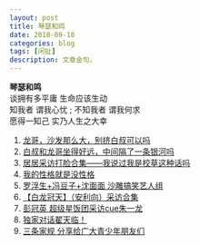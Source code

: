 ```yaml
---
layout: post
title: 琴瑟和鸣
date: 2018-09-18
categories: blog
tags: [闲扯]
description: 文章金句。
---
```


**琴瑟和鸣**<br>
谈拥有多平庸 生命应该生动<br>
知我者 谓我心忧 ; 不知我者 谓我何求<br>
愿得一知己 实乃人生之大幸

1. [龙哥，沙发那么大，别挤白叔可以吗](https://www.bilibili.com/video/av25176549)
1. [白叔和龙哥坐得好远，中间隔了一条银河吗](https://www.bilibili.com/video/av26465084/?spm_id_from=333.788.videocard.0)
1. [居居采访打脸合集——我说过我是校草这种话吗](https://www.bilibili.com/video/av30582047)
1. [我的性格就是没性格](https://www.bilibili.com/video/av23692087)
1. [罗浮生+冯豆子+沈面面 沙雕搞笑艺人组](https://www.bilibili.com/video/av31372843)
1. [【白龙冠天】（安利向）采访合集](https://www.bilibili.com/video/av26373297)
1. [彭冠英 超级星饭团采访cue朱一龙](https://www.bilibili.com/video/av25677823)
1. [独家对话翟天临！](https://www.bilibili.com/video/av17621583/)
1. [三条家规 分享给广大青少年朋友们](https://www.bilibili.com/video/av30365374)
